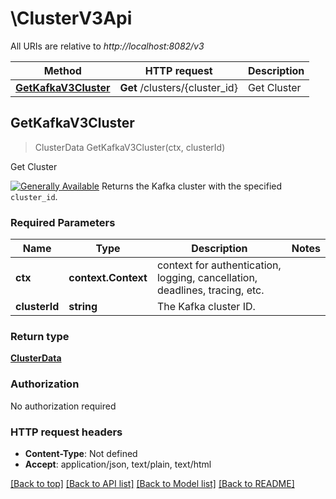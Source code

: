 # \ClusterV3Api

All URIs are relative to *http://localhost:8082/v3*

Method | HTTP request | Description
------------- | ------------- | -------------
[**GetKafkaV3Cluster**](ClusterV3Api.md#GetKafkaV3Cluster) | **Get** /clusters/{cluster_id} | Get Cluster



## GetKafkaV3Cluster

> ClusterData GetKafkaV3Cluster(ctx, clusterId)

Get Cluster

[![Generally Available](https://img.shields.io/badge/Lifecycle%20Stage-Generally%20Available-%2345c6e8)](#section/Versioning/API-Lifecycle-Policy)  Returns the Kafka cluster with the specified ``cluster_id``.

### Required Parameters


Name | Type | Description  | Notes
------------- | ------------- | ------------- | -------------
**ctx** | **context.Context** | context for authentication, logging, cancellation, deadlines, tracing, etc.
**clusterId** | **string**| The Kafka cluster ID. | 

### Return type

[**ClusterData**](ClusterData.md)

### Authorization

No authorization required

### HTTP request headers

- **Content-Type**: Not defined
- **Accept**: application/json, text/plain, text/html

[[Back to top]](#) [[Back to API list]](../README.md#documentation-for-api-endpoints)
[[Back to Model list]](../README.md#documentation-for-models)
[[Back to README]](../README.md)

